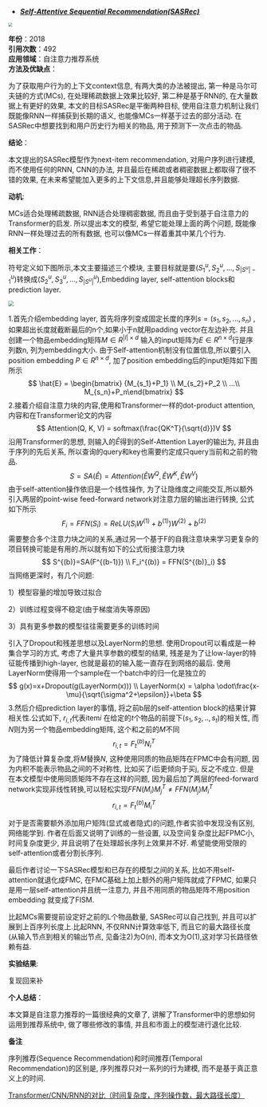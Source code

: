 + ***[Self-Attentive Sequential Recommendation(SASRec)](https://arxiv.org/abs/1808.09781)***   

<img src="https://paperrecord.oss-cn-shanghai.aliyuncs.com/202205061429734.PNG" style="zoom:50%;" />

**年份**：2018  
**引用次数**：492  
**应用领域**：自注意力推荐系统  
**方法及优缺点**：

为了获取用户行为的上下文context信息, 有两大类的办法被提出, 第一种是马尔可夫链的方式(MCs), 在处理稀疏数据上效果比较好, 第二种是基于RNN的, 在大量数据上有更好的效果, 本文的目标SASRec是平衡两种目标, 使用自注意力机制让我们既能像RNN一样捕获到长期的语义, 也能像MCs一样基于过去的部分活动. 在SASRec中想要找到和用户历史行为相关的物品, 用于预测下一次点击的物品.

**结论**：

本文提出的SASRec模型作为next-item recommendation, 对用户序列进行建模, 而不使用任何的RNN, CNN的办法, 并且最后在稀疏或者稠密数据上都取得了很不错的效果, 在未来希望能加入更多的上下文信息,并且能够处理超长序列数据.

**动机**:  

MCs适合处理稀疏数据, RNN适合处理稠密数据, 而且由于受到基于自注意力的Transformer的启发. 所以提出本文的模型, 希望它能处理上面的两个问题, 既能像RNN一样处理过去的所有数据, 也可以像MCs一样着重其中某几个行为.

**相关工作**：  

符号定义如下图所示,本文主要描述三个模块, 主要目标就是要$(S_1^u,S_2^u,...,S_{|S^u|-1}^u)$转换成$(S_2^u,S_3^u,...,S_{|S^u|}^u)$,Embedding layer,  self-attention blocks和prediction layer.

<img src="https://paperrecord.oss-cn-shanghai.aliyuncs.com/202205061519524.PNG" style="zoom:67%;" />

1.首先介绍embedding layer, 首先将序列变成固定长度的序列$s = (s_1, s_2, ...,s_n)$ , 如果超出长度就截断最后的n个,如果小于n就用padding vector在左边补充. 并且创建一个物品embedding矩阵$M\in R^{|I|\times d}$ 输入的input矩阵为$E\in R^{n\times d}$行是序列数n, 列为embedding大小. 由于Self-attention机制没有位置信息,所以要引入position embedding $P \in R^{n\times d}$, 加了position embedding后的input矩阵如下图所示
$$
\hat{E} = \begin{bmatrix} {M_{s_1}+P_1} \\ M_{s_2}+P_2 \\ ...\\ M_{s_n}+P_n\end{bmatrix}
$$
2.接着介绍自注意力块的内容,使用和Transformer一样的dot-product attention, 内容和在Transformer论文的内容
$$
Attention(Q, K, V) = softmax(\frac{QK^T}{\sqrt{d}})V
$$
沿用Transformer的思想, 则输入的$\hat{E}$得到的Self-Attention Layer的输出为, 并且由于序列的先后关系, 所以查询的query和key也需要约定成只query当前和之前的物品.
$$
S = SA(\hat{E})=Attention(\hat{E}W^Q,\hat{E}W^K,\hat{E}W^V)
$$
由于self-attention操作依旧是一个线性操作, 为了让隐维度之间能交互,所以额外引入两层的point-wise feed-forward network对注意力层的输出进行转换, 公式如下所示
$$
F_i=FFN(S_i)=ReLU(S_iW^{(1)}+b^{(1)})W^{(2)}+b^{(2)}
$$
需要整合多个注意力块之间的关系,通过另一个基于F的自我注意块来学习更复杂的项目转换可能是有用的.所以就有如下的公式衔接注意力块
$$
S^{(b)}=SA(F^{(b-1)}) \\
F_i^{(b)} = FFN(S^{(b)}_i)
$$
当网络更深时，有几个问题:   

1）模型容量的增加导致过拟合  

2）训练过程变得不稳定(由于梯度消失等原因)  

3）具有更多参数的模型往往需要更多的训练时间   

引入了Dropout和残差思想以及LayerNorm的思想. 使用Dropout可以看成是一种集合学习的方式, 考虑了大量共享参数的模型的结果, 残差是为了让low-layer的特征能传播到high-layer, 也就是最初的输入能一直存在到网络的最后.  使用LayerNorm使得用一个sample在一个batch中的归一化是独立的
$$
g(x)=x+Dropout(g(LayerNorm(x))) \\
LayerNorm(x) = \alpha \odot\frac{x-\mu}{\sqrt{\sigma^2+\epsilon}}+\beta
$$
3.然后介绍prediction layer的事情, 将之前b层的self-attention block的结果计算相关性.公式如下, $r_{i,t}$代表item$i$ 在给定的$t$个物品的前提下$(s_1,s_2,..,s_t)$的相关性, 而$N$则为另一个物品embedding矩阵, 这个和之前的$M$不同
$$
r_{i,t}=F^{(b)}_tN_i^T
$$
为了降低计算复杂度,将$M$替换$N$, 这种使用同质的物品矩阵在FPMC中会有问题, 因为内积不能表示物品之间的不对称性, 比如买了i后更倾向于买j, 反之不成立. 但是在本文模型中使用同质矩阵不存在这样的问题, 因为最后加了两层的feed-forward network实现非线性转换,可以轻松实现$FFN(M_i)M_j^T \neq FFN(M_j)M_i^T$
$$
r_{i,t}=F^{(b)}_tM_i^T
$$


对于是否需要额外添加用户矩阵(显式或者隐式)的问题,作者实验中发现没有区别, 网络能学到. 作者在后面又说明了训练的一些设置, 以及空间复杂度比起FPMC小, 时间复杂度更少, 并且说明了在处理超长序列上效果并不好. 希望能使用受限的self-attention或者分割长序列.  

最后作者讨论一下SASRec模型和已存在的模型之间的关系, 比如不用self-attention就退化成FMC, 在FMC基础上加上额外的用户矩阵就成了FPMC, 如果只是用一层self-attention并且统一注意力, 并且不用同质的物品矩阵不用position embedding 就变成了FISM.

比起MCs需要提前设定好之前的L个物品数量, SASRec可以自己找到, 并且可以扩展到上百序列长度上.比起RNN, 不仅RNN计算效率低下, 而且它的最大路径长度(从输入节点到相关的输出节点, 见备注2)为O(n), 而本文为O(1),这对学习长路径依赖有益.

**实验结果**:  

复现回来补  

**个人总结**：  

本文算是自注意力推荐的一篇很经典的文章了, 讲解了Transformer中的思想如何运用到推荐系统中, 做了哪些修改的事情, 并且和市面上的模型进行退化比较.

**备注**  

序列推荐(Sequence Recommendation)和时间推荐(Temporal Recommendation)的区别是, 序列推荐只对一系列的行为建模, 而不是基于真正意义上的时间.  

[Transformer/CNN/RNN的对比（时间复杂度，序列操作数，最大路径长度）](https://zhuanlan.zhihu.com/p/264749298)